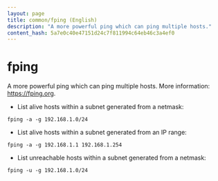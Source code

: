```yaml
---
layout: page
title: common/fping (English)
description: "A more powerful ping which can ping multiple hosts."
content_hash: 5a7e0c40e47151d24c7f811994c64eb46c3a4ef0
---
```

# fping

A more powerful ping which can ping multiple hosts.
More information: <https://fping.org>.

- List alive hosts within a subnet generated from a netmask:

`fping -a -g 192.168.1.0/24`

- List alive hosts within a subnet generated from an IP range:

`fping -a -g 192.168.1.1 192.168.1.254`

- List unreachable hosts within a subnet generated from a netmask:

`fping -u -g 192.168.1.0/24`

